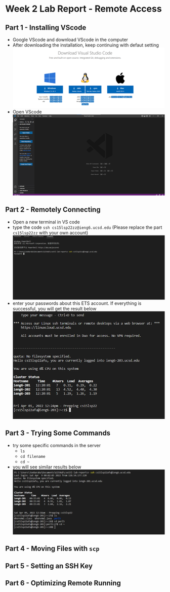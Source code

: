 # Week 2 Lab Report - Remote Access

## Part 1 - Installing VScode
* Google VScode and download VScode in the computer
* After downloading the installation, keep continuing with defaut setting
![Install VScode](VScodeInstalling.png)
* Open VScode
![Install VScode](VScode.png)
## Part 2 - Remotely Connecting
* Open a new terminal in VS code
* type the code `ssh cs15lsp22zz@ieng6.ucsd.edu` (Please replace the part `cs15lsp22zz` with your own account)
![Install VScode](RemoteConnect1.png)
* enter your passwords about this ETS account. If everything is successful, you will get the result below
![Install VScode](RemoteConnect2.png)

## Part 3 - Trying Some Commands
* try some specific commands in the server
  * `ls`
  * `cd filename`
  * `cd ~`
* you will see similar results below
![Install VScode](commands.png)

## Part 4 - Moving Files with `scp`

## Part 5 - Setting an SSH Key

## Part 6 - Optimizing Remote Running


